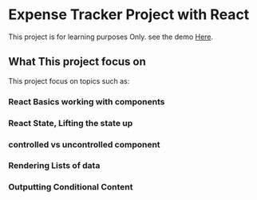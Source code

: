 # Expense Tracker Project with React

This project is for learning purposes Only. see the demo [Here](https://expense-tracker-using-reactjs.herokuapp.com).


## What This project focus on

This project focus on topics such as:

### React Basics working with components
### React State, Lifting the state up
### controlled vs uncontrolled component
### Rendering Lists of data
### Outputting Conditional Content
